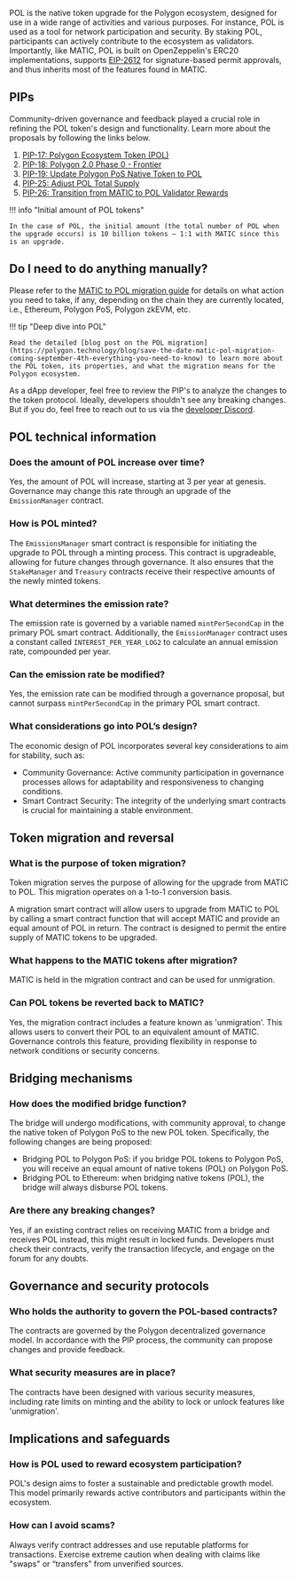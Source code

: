 POL is the native token upgrade for the Polygon ecosystem, designed for use in a wide range of activities and various purposes. For instance, POL is used as a tool for network participation and security. By staking POL, participants can actively contribute to the ecosystem as validators. Importantly, like MATIC, POL is built on OpenZeppelin's ERC20 implementations, supports [EIP-2612](https://eips.ethereum.org/EIPS/eip-2612) for signature-based permit approvals, and thus inherits most of the features found in MATIC.

## PIPs

Community-driven governance and feedback played a crucial role in refining the POL token's design and functionality. Learn more about the proposals by following the links below.

1. [PIP-17: Polygon Ecosystem Token (POL)](https://forum.polygon.technology/t/pip-17-polygon-ecosystem-token-pol/12912)
2. [PIP-18: Polygon 2.0 Phase 0 - Frontier](https://forum.polygon.technology/t/pip-18-polygon-2-0-phase-0-frontier/12913)
3. [PIP-19: Update Polygon PoS Native Token to POL](https://forum.polygon.technology/t/pip-19-update-polygon-pos-native-token-to-pol/12914)
4. [PIP-25: Adjust POL Total Supply](https://forum.polygon.technology/t/pip-25-adjust-pol-total-supply/13008)
5. [PIP-26: Transition from MATIC to POL Validator Rewards](https://forum.polygon.technology/t/pip-26-transition-from-matic-to-pol-validator-rewards/13046)

!!! info "Initial amount of POL tokens"

    In the case of POL, the initial amount (the total number of POL when the upgrade occurs) is 10 billion tokens — 1:1 with MATIC since this is an upgrade.

## Do I need to do anything manually?

Please refer to the [MATIC to POL migration guide](../../get-started/matic-to-pol.md) for details on what action you need to take, if any, depending on the chain they are currently located, i.e., Ethereum, Polygon PoS, Polygon zkEVM, etc. 

!!! tip "Deep dive into POL"

    Read the detailed [blog post on the POL migration](https://polygon.technology/blog/save-the-date-matic-pol-migration-coming-september-4th-everything-you-need-to-know) to learn more about the POL token, its properties, and what the migration means for the Polygon ecosystem.

As a dApp developer, feel free to review the PIP's to analyze the changes to the token protocol. Ideally, developers shouldn't see any breaking changes. But if you do, feel free to reach out to us via the [developer Discord](https://discord.com/invite/0xPolygonDevs).

## POL technical information

### Does the amount of POL increase over time?

Yes, the amount of POL will increase, starting at $3%$ per year at genesis. Governance may change this rate through an upgrade of the `EmissionManager` contract.

### How is POL minted?

The `EmissionsManager` smart contract is responsible for initiating the upgrade to POL through a minting process. This contract is upgradeable, allowing for future changes through governance. It also ensures that the `StakeManager` and `Treasury` contracts receive their respective amounts of the newly minted tokens.

### What determines the emission rate?

The emission rate is governed by a variable named `mintPerSecondCap` in the primary POL smart contract. Additionally, the `EmissionManager` contract uses a constant called `INTEREST_PER_YEAR_LOG2` to calculate an annual emission rate, compounded per year.

### Can the emission rate be modified?

Yes, the emission rate can be modified through a governance proposal, but cannot surpass `mintPerSecondCap` in the primary POL smart contract.

### What considerations go into POL’s design?

The economic design of POL incorporates several key considerations to aim for stability, such as:

- Community Governance: Active community participation in governance processes allows for adaptability and responsiveness to changing conditions.
- Smart Contract Security: The integrity of the underlying smart contracts is crucial for maintaining a stable environment.

## Token migration and reversal

### What is the purpose of token migration?

Token migration serves the purpose of allowing for the upgrade from MATIC to POL. This migration operates on a 1-to-1 conversion basis.

A migration smart contract will allow users to upgrade from MATIC to POL by calling a smart contract function that will accept MATIC and provide an equal amount of POL in return.  The contract is designed to permit the entire supply of MATIC tokens to be upgraded.

### What happens to the MATIC tokens after migration?

MATIC is held in the migration contract and can be used for unmigration.

### Can POL tokens be reverted back to MATIC?

Yes, the migration contract includes a feature known as 'unmigration'. This allows users to convert their POL to an equivalent amount of MATIC. Governance controls this feature, providing flexibility in response to network conditions or security concerns.

## Bridging mechanisms

### How does the modified bridge function?

The bridge will undergo modifications, with community approval, to change the native token of Polygon PoS to the new POL token. Specifically, the following changes are being proposed:

- Bridging POL to Polygon PoS: if you bridge POL tokens to Polygon PoS, you will receive
an equal amount of native tokens (POL) on Polygon PoS.
- Bridging POL to Ethereum: when bridging native tokens (POL), the bridge will always disburse POL tokens.

### Are there any breaking changes?

Yes, if an existing contract relies on receiving MATIC from a bridge and receives POL instead, this might result in locked funds. Developers must check their contracts, verify the transaction lifecycle, and engage on the forum for any doubts.

## Governance and security protocols

### Who holds the authority to govern the POL-based contracts?

The contracts are governed by the Polygon decentralized governance model. In accordance with the PIP process, the community can propose changes and provide feedback.

### What security measures are in place?

The contracts have been designed with various security measures, including rate limits on minting and the ability to lock or unlock features like 'unmigration'.

## Implications and safeguards

### How is POL used to reward ecosystem participation?

POL's design aims to foster a sustainable and predictable growth model. This model primarily rewards active contributors and participants within the ecosystem.

### How can I avoid scams?

Always verify contract addresses and use reputable platforms for transactions. Exercise extreme caution when dealing with claims like "swaps" or “transfers” from unverified sources.
